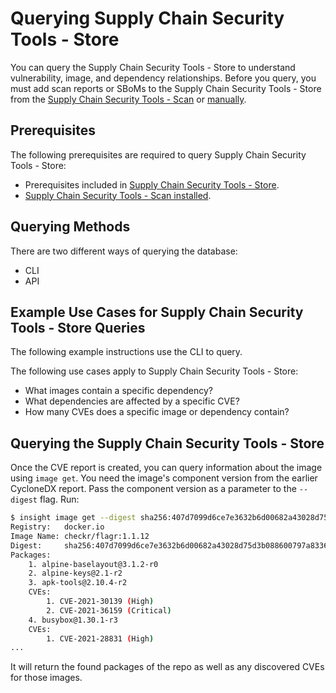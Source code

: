 # Querying Supply Chain Security Tools - Store

You can query the Supply Chain Security Tools - Store to understand vulnerability, image, and dependency relationships. Before you query, you must add scan reports or SBoMs to the Supply Chain Security Tools - Store from the [Supply Chain Security Tools - Scan](../scst-scan/running-scans.md) or [manually](add_cyclonedx_to_store.md).
​
## Prerequisites

The following prerequisites are required to query Supply Chain Security Tools - Store:
- Prerequisites included in [Supply Chain Security Tools - Store](using_metadata_store.md).
- [Supply Chain Security Tools - Scan installed](../install.md#install-scst-scan).

## Querying Methods
There are two different ways of querying the database:

* CLI
* API
​
## Example Use Cases for Supply Chain Security Tools - Store Queries

The following example instructions use the CLI to query.

The following use cases apply to Supply Chain Security Tools - Store:
* What images contain a specific dependency?
* What dependencies are affected by a specific CVE?
* How many CVEs does a specific image or dependency contain?
​
## Querying the Supply Chain Security Tools - Store

Once the CVE report is created, you can query information about the image using `image get`. You need the image's component version from the earlier CycloneDX report. Pass the component version as a parameter to the `--digest` flag. Run:

```sh
$ insight image get --digest sha256:407d7099d6ce7e3632b6d00682a43028d75d3b088600797a833607bd629d1ed5
Registry:	docker.io
Image Name:	checkr/flagr:1.1.12
Digest:    	sha256:407d7099d6ce7e3632b6d00682a43028d75d3b088600797a833607bd629d1ed5
Packages:
	1. alpine-baselayout@3.1.2-r0
	2. alpine-keys@2.1-r2
	3. apk-tools@2.10.4-r2
	CVEs:
		1. CVE-2021-30139 (High)
		2. CVE-2021-36159 (Critical)
	4. busybox@1.30.1-r3
	CVEs:
		1. CVE-2021-28831 (High)
...
```

It will return the found packages of the repo as well as any discovered CVEs for those images.

